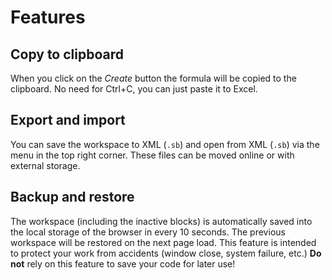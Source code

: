 # Features

## Copy to clipboard
When you click on the *Create* button the formula will be copied to the clipboard.
No need for Ctrl+C, you can just paste it to Excel.

## Export and import
You can save the workspace to XML (`.sb`) and open from XML (`.sb`) via the menu in the top right corner.
These files can be moved online or with external storage.

## Backup and restore
The workspace (including the inactive blocks) is automatically saved into the local storage of the browser in every 10 seconds.
The previous workspace will be restored on the next page load.
This feature is intended to protect your work from accidents (window close, system failure, etc.)
**Do not** rely on this feature to save your code for later use!
